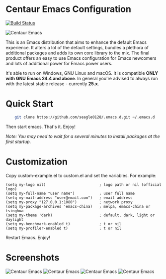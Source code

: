 Centaur Emacs Configuration
============================

[![Build
Status](https://travis-ci.org/seagle0128/.emacs.d.svg?branch=master)](https://travis-ci.org/seagle0128/.emacs.d)

![Centaur Emacs](images/logos/logo.png)

This is an Emacs distribution that aims to enhance the default
Emacs experience. It alters a lot of the default settings,
bundles a plethora of additional packages and adds its own core
library to the mix. The final product offers an easy to use Emacs
configuration for Emacs newcomers and lots of additional power for
Emacs power users.

It's able to run on Windows, GNU Linux and macOS. It is compatible **ONLY with
GNU Emacs 24.4 and above**. In general you're advised to always run with the
latest stable release - currently **25.x**.

# Quick Start

```sh
    git clone https://github.com/seagle0128/.emacs.d.git ~/.emacs.d
```

Then start emacs. That's it. Enjoy!

*Note: You may need to wait for a several minutes to install packages at the first startup.*

# Customization
Copy custom-example.el to custom.el and set the variables. For example:

```elisp
(setq my-logo nil)                        ; logo path or nil (official logo)
(setq my-full-name "user name")           ; user full name
(setq my-mail-address "user@email.com")   ; email address
(setq my-proxy "127.0.0.1:1080")          ; network proxy
(setq my-package-archives 'emacs-china)   ; melpa, emacs-china or tsinghua
(setq my-theme 'dark)                     ; default, dark, light or daylight
(setq my-benchmark-enabled t)             ; t or nil
(setq my-profiler-enabled t)              ; t or nil
```

Restart Emacs. Enjoy!

# Screenshots

![Centaur Emacs](images/screenshots/main.png)
![Centaur Emacs](images/screenshots/programming.png)
![Centaur Emacs](images/screenshots/org.png)
![Centaur Emacs](images/screenshots/search.png)
